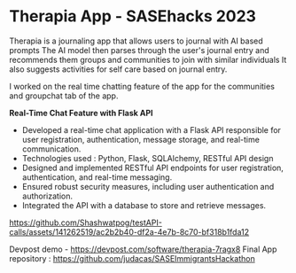 # Therapia App - SASEhacks 2023
Therapia is a journaling app that allows users to journal with AI based prompts
The AI model then parses through the user's journal entry and recommends them groups and communities to join with similar individuals
It also suggests activities for self care based on journal entry.

I worked on the real time chatting feature of the app for the communities and groupchat tab of the app.

**Real-Time Chat Feature with Flask API**
- Developed a real-time chat application with a Flask API responsible for user registration, authentication, message storage, and real-time communication.
- Technologies used : Python, Flask, SQLAlchemy, RESTful API design
- Designed and implemented RESTful API endpoints for user registration, authentication, and real-time messaging.
- Ensured robust security measures, including user authentication and authorization.
- Integrated the API with a database to store and retrieve messages.





https://github.com/Shashwatpog/testAPI-calls/assets/141262519/ac2b2b40-df2a-4e7b-8c70-bf318b1fda12




Devpost demo - https://devpost.com/software/therapia-7ragx8
Final App repository : https://github.com/judacas/SASEImmigrantsHackathon
